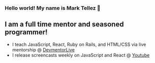 ### Hello world! My name is Mark Tellez 👋

## I am a full time mentor and seasoned programmer!

- I teach JavaScript, React, Ruby on Rails, and HTML/CSS via live mentorship @ [DevmentorLive]
- I release screencasts weekly on JavaScript and React @ [Youtube]

[devmentorlive]: https://devmentor.live/?utm_source=github&utm_medium=readme&utm_campaign=about%20me
[youtube]: https://youtube.com/c/devmentorlive?utm_source=github&utm_medium=readme&utm_campaign=about%20me

